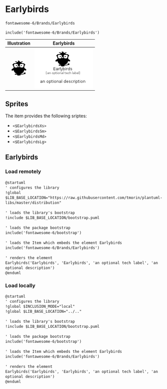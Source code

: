# Earlybirds


```text
fontawesome-6/Brands/Earlybirds
```

```text
include('fontawesome-6/Brands/Earlybirds')
```



| Illustration | Earlybirds |
| :---: | :---: |
| ![illustration for Illustration](../../fontawesome-6/Brands/Earlybirds.png) | ![illustration for Earlybirds](../../fontawesome-6/Brands/Earlybirds.Local.png) |



## Sprites
The item provides the following sriptes:

- `<$EarlybirdsXs>`
- `<$EarlybirdsSm>`
- `<$EarlybirdsMd>`
- `<$EarlybirdsLg>`





## Earlybirds

### Load remotely
```plantuml
@startuml
' configures the library
!global $LIB_BASE_LOCATION="https://raw.githubusercontent.com/tmorin/plantuml-libs/master/distribution"

' loads the library's bootstrap
!include $LIB_BASE_LOCATION/bootstrap.puml

' loads the package bootstrap
include('fontawesome-6/bootstrap')

' loads the Item which embeds the element Earlybirds
include('fontawesome-6/Brands/Earlybirds')

' renders the element
Earlybirds('Earlybirds', 'Earlybirds', 'an optional tech label', 'an optional description')
@enduml
```

### Load locally
```plantuml
@startuml
' configures the library
!global $INCLUSION_MODE="local"
!global $LIB_BASE_LOCATION="../.."

' loads the library's bootstrap
!include $LIB_BASE_LOCATION/bootstrap.puml

' loads the package bootstrap
include('fontawesome-6/bootstrap')

' loads the Item which embeds the element Earlybirds
include('fontawesome-6/Brands/Earlybirds')

' renders the element
Earlybirds('Earlybirds', 'Earlybirds', 'an optional tech label', 'an optional description')
@enduml
```

